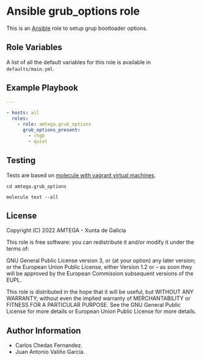 # Ansible grub_options role

This is an [Ansible](http://www.ansible.com) role to setup grup bootloader options.

## Role Variables

A list of all the default variables for this role is available in `defaults/main.yml`.

## Example Playbook

```yaml
---

- hosts: all  
  roles:
    - role: amtega.grub_options
      grub_options_present:
        - rhgb
        - quiet
```

## Testing

Tests are based on [molecule with vagrant virtual machines](https://molecule.readthedocs.io/en/latest/installation.html).

```shell
cd amtega.grub_options

molecule test --all
```

## License

Copyright (C) 2022 AMTEGA - Xunta de Galicia

This role is free software: you can redistribute it and/or modify it under the terms of:

GNU General Public License version 3, or (at your option) any later version; or the European Union Public License, either Version 1.2 or – as soon they will be approved by the European Commission ­subsequent versions of the EUPL.

This role is distributed in the hope that it will be useful, but WITHOUT ANY WARRANTY; without even the implied warranty of MERCHANTABILITY or FITNESS FOR A PARTICULAR PURPOSE.  See the GNU General Public License for more details or European Union Public License for more details.

## Author Information

- Carlos Chedas Fernandez.
- Juan Antonio Valiño García.
